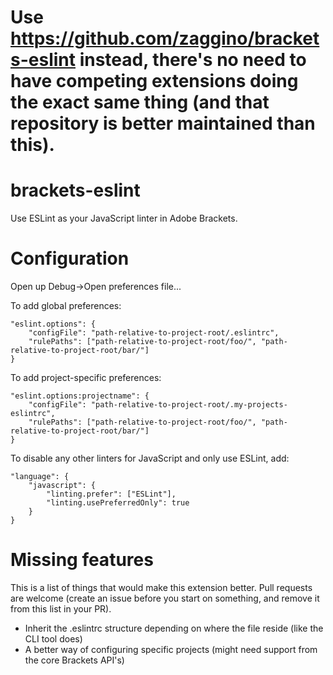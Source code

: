 # Use https://github.com/zaggino/brackets-eslint instead, there's no need to have competing extensions doing the exact same thing (and that repository is better maintained than this).

# brackets-eslint
Use ESLint as your JavaScript linter in Adobe Brackets.

# Configuration
Open up Debug->Open preferences file...

To add global preferences:
```
"eslint.options": {
    "configFile": "path-relative-to-project-root/.eslintrc",
    "rulePaths": ["path-relative-to-project-root/foo/", "path-relative-to-project-root/bar/"]
}
```
To add project-specific preferences:
```
"eslint.options:projectname": {
    "configFile": "path-relative-to-project-root/.my-projects-eslintrc",
    "rulePaths": ["path-relative-to-project-root/foo/", "path-relative-to-project-root/bar/"]
}
```
To disable any other linters for JavaScript and only use ESLint, add:
```
"language": {
    "javascript": {
        "linting.prefer": ["ESLint"],
        "linting.usePreferredOnly": true
    }
}
```

# Missing features
This is a list of things that would make this extension better. Pull requests are welcome (create an issue before you start on something, and remove it from this list in your PR).

* Inherit the .eslintrc structure depending on where the file reside (like the CLI tool does)
* A better way of configuring specific projects (might need support from the core Brackets API's)
